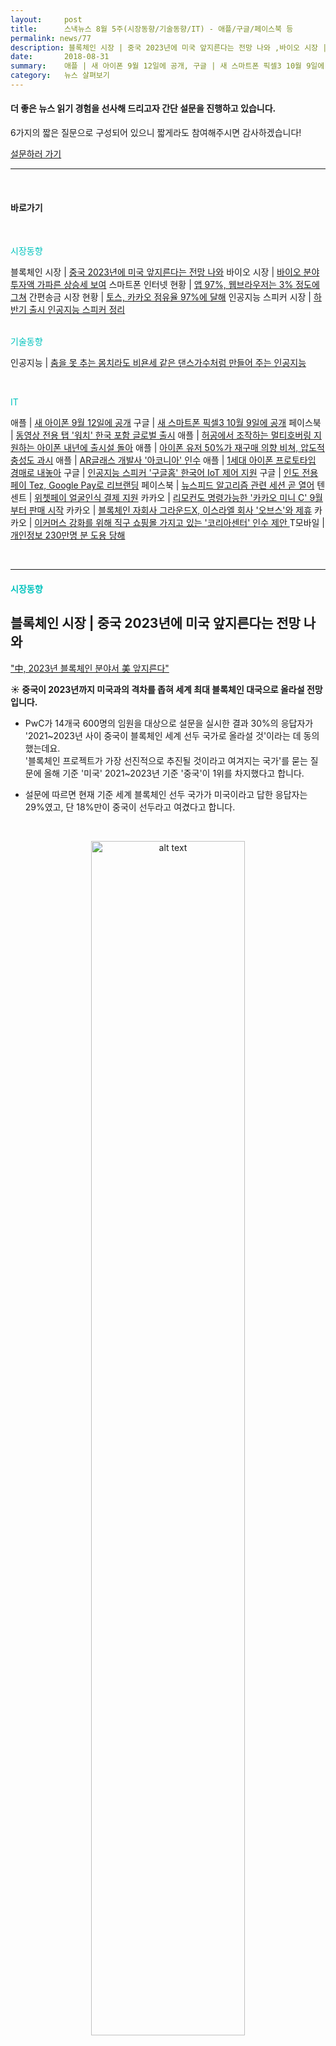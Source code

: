 ```yaml
---
layout:     post
title:      스낵뉴스 8월 5주(시장동향/기술동향/IT) - 애플/구글/페이스북 등    
permalink: news/77
description: 블록체인 시장 | 중국 2023년에 미국 앞지른다는 전망 나와 ,바이오 시장 | 바이오 분야 투자액 가파른 상승세 보여 ,스마트폰 인터넷 현황 | 앱 97%, 웹브라우저는 3% 정도에 그쳐 ,간편송금 시장 현황 | 토스, 카카오 점유율 97%에 달해 ,인공지능 | 춤을 못 추는 몸치라도 비욘세 같은 댄스가수처럼 만들어 주는 인공지능   ,애플 | 새 아이폰 9월 12일에 공개 ,구글 | 새 스마트폰 픽셀3 10월 9일에 공개 ,페이스북 | 동영상 전용 탭 '워치' 한국 포함 글로벌 출시 ,애플 | 허공에서 조작하는 멀티호버링 지원하는 아이폰 내년에 출시설 돌아 ,애플 | 아이폰 유저 50%가 재구매 의향 비쳐, 압도적 충성도 과시 ,애플 | AR글래스 개발사 '아코니아' 인수 ,애플 | 1세대 아이폰 프로토타입 경매로 내놓아 ,구글 | 인공지능 스피커 '구글홈' 한국어 IoT 제어 지원 ,구글 | 인도 전용 페이 Tez, Google Pay로 리브랜딩 ,페이스북 | 뉴스피드 알고리즘 관련 세션 곧 열어 ,텐센트 | 위쳇페이 얼굴인식 결제 지원 ,카카오 | 리모컨도 명령가능한 '카카오 미니 C' 9월부터 판매 시작 ,카카오 | 블록체인 자회사 그라운드X, 이스라엘 회사 '오브스'와 제휴 ,카카오 | 이커머스 강화를 위해 직구 쇼핑몰 가지고 있는 '코리아센터' 인수 제안  ,T모바일 | 개인정보 230만명 분 도용 당해
date:       2018-08-31
summary:    애플 | 새 아이폰 9월 12일에 공개, 구글 | 새 스마트폰 픽셀3 10월 9일에 공개?, 페이스북 | 동영상 전용 탭 '워치' 글로벌 출시
category:   뉴스 살펴보기
---
```


#### 더 좋은 뉴스 읽기 경험을 선사해 드리고자 간단 설문을 진행하고 있습니다. 
6가지의 짧은 질문으로 구성되어 있으니 짧게라도 참여해주시면 감사하겠습니다!

<a href="http://bit.ly/2KJo4HB" onclick="ga(send, event, 기사, 설문조사, 서베이);"><span>설문하러 가기</span></a>

- - -

<br>


#### 바로가기

<br>


<a href="#market"></a><span style = "color: #00c3bd">시장동향</span>

블록체인 시장 | [중국 2023년에 미국 앞지른다는 전망 나와](#blockmarket)
바이오 시장 | [바이오 분야 투자액 가파른 상승세 보여](#biomarket)
스마트폰 인터넷 현황 | [앱 97%, 웹브라우저는 3% 정도에 그쳐](#smartphone)
간편송금 시장 현황 | [토스, 카카오 점유율 97%에 달해](#send)
인공지능 스피커 시장 | [하반기 출시 인공지능 스피커 정리](#speaker)

<br>
<a href="#tech"></a><span style = "color: #00c3bd">기술동향</span>

인공지능 | [춤을 못 추는 몸치라도 비욘세 같은 댄스가수처럼 만들어 주는 인공지능](#ai) 

<br>


<a href="#it"></a><span style = "color: #00c3bd">IT</span>

애플 | [새 아이폰 9월 12일에 공개](#apple1)
구글 | [새 스마트폰 픽셀3 10월 9일에 공개](#google1)
페이스북 | [동영상 전용 탭 '워치' 한국 포함 글로벌 출시](#facebook1)
애플 | [허공에서 조작하는 멀티호버링 지원하는 아이폰 내년에 출시설 돌아](#apple2)
애플 | [아이폰 유저 50%가 재구매 의향 비쳐, 압도적 충성도 과시](#apple3)
애플 | [AR글래스 개발사 '아코니아' 인수](#apple4)
애플 | [1세대 아이폰 프로토타입 경매로 내놓아](#apple5)
구글 | [인공지능 스피커 '구글홈' 한국어 IoT 제어 지원](#apple6)
구글 | [인도 전용 페이 Tez, Google Pay로 리브랜딩](#apple7)
페이스북 | [뉴스피드 알고리즘 관련 세션 곧 열어](#facebook2)
텐센트 | [위쳇페이 얼굴인식 결제 지원](#tencent)
카카오 | [리모컨도 명령가능한 '카카오 미니 C' 9월부터 판매 시작](#kakao1)
카카오 | [블록체인 자회사 그라운드X, 이스라엘 회사 '오브스'와 제휴](#kakao2)
카카오 | [이커머스 강화를 위해 직구 쇼핑몰 가지고 있는 '코리아센터' 인수 제안 ](#kakao3)
T모바일 | [개인정보 230만명 분 도용 당해](#tmobile)

<br>

- - -



#### <a name="market"></a><span style = "color: #00c3bd">시장동향</span>

## <a name="blockmarket"></a>블록체인 시장 | 중국 2023년에 미국 앞지른다는 전망 나와    
["中, 2023년 블록체인 분야서 美 앞지른다"](http://www.zdnet.co.kr/news/news_view.asp?artice_id=20180831072534&type=det&re=zdk)

<strong> &#9728; 중국이 2023년까지 미국과의 격차를 좁혀 세계 최대 블록체인 대국으로 올라설 전망입니다.</strong>

- PwC가 14개국 600명의 임원을 대상으로 설문을 실시한 결과 30%의 응답자가 '2021~2023년 사이 중국이 블록체인 세계 선두 국가로 올라설 것'이라는 데 동의했는데요.   
'블록체인 프로젝트가 가장 선진적으로 추진될 것이라고 여겨지는 국가'를 묻는 질문에 올해 기준 '미국' 2021~2023년 기준 '중국'이 1위를 차지했다고 합니다.

- 설문에 따르면 현재 기준 세계 블록체인 선두 국가가 미국이라고 답한 응답자는 29%였고, 단 18%만이 중국이 선두라고 여겼다고 합니다.

<br>

<p align ="middle">    
 <img src="http://image.zdnet.co.kr/2018/08/31/hjyoo_qjTZUdQKewiFAk.jpg" alt="alt text" width = "70%">
</p>

<br>

- 하지만 수년 내 중국이 미국을 블록체인 산업에서 앞지를 것이란 전망이 힘을 얻고 있는데요.  
현재 선두인 미국이 향후 5년 간 블록체인 선두 국가 지위를 이어갈 것이라고 답한 응답자는 18%에 불과했습니다.

​또한 중국과 함께 블록체인 성장이 기대되는 국가는 인도, 호주 등지가 있었습니다.

- 미국 '포춘'지가 지난달 발표한 세계 500대 기업 리스트 가운데 중국 기업의 수가 120개에 이른 가운데 이중 46개가 다양한 블록체인 비즈니스에 관여하고 있는 것으로 분석되기도 했는데 비율로 따지면 3분의 1 가량이라고 하네요.

<br>

## <a name="biomarket"></a>바이오 시장 | 바이오 분야 투자액 가파른 상승세 보여   
[3년차 벤처에 700억!… 뭉칫돈 몰리는 '바이오'](http://news.hankyung.com/health/article?aid=2018082724001)

<strong> &#9728; 남다른 기술력을 가진 바이오벤처에 뭉칫돈이 몰리고 있습니다.</strong>

<br>

<p align ="middle">    
 <img src="http://img.hankyung.com/photo/201808/AA.17620001.1.jpg" alt="alt text" width = "70%">
</p>

{: refdef: style="text-align: center;"}
###### _출처 : 한국경제_
{: refdef}

<br>





- 8월 27일 한국바이오협회에 따르면 올 들어 지난 7월까지 200억원 이상 투자받은 바이오벤처는 ABL바이오(200억원)를 비롯해 줄기세포치료제 개발업체인 SCM생명과학(386억원), 유전자가위 기술을 보유한 툴젠(300억원), 감염병 예방 백신 개발사 유바이오로직스(300억원) 등 7곳이라고 합니다. 

- 벤처캐피털의 바이오 분야 전체 투자액도 가파른 증가세를 타고 있는데요. 벤처캐피털의 바이오·의료 분야 신규 투자액은 올 상반기 4139억원이었다고 하네요.   
전년 동기(1538억원)에 비해 약 2.7배 늘어나며, 연구개발비 회계처리 논란, 바이오주 주가 하락 등 바이오산업을 둘러싼 악재에도 바이오 투자가 위축되지 않고 있다는 것을 알 수 있습니다.

<strong>이승규 한국바이오협회 부회장은 “국내 바이오기업의 기술력이 성숙해진 데다 벤처투자 시장의 유동성까지 풍부해지면서 될성부른 바이오기업에 투자가 몰리고 있다”며 “해외 바이오기술까지 국내로 몰려올 정도로 바이오산업 생태계가 탄탄해지고 있다”고 말했다.</strong>

<br>

## <a name="smartphone"></a>스마트폰 인터넷 현황 | 앱 97%, 웹브라우저는 3% 정도에 그쳐    
[스마트폰 인터넷은 앱으로 쓴다..모바일 브라우저는 3%불과](http://www.edaily.co.kr/news/news_detail.asp?newsId=01800726619311912&mediaCodeNo=257&OutLnkChk=Y)

<strong> &#9728; 우리나라 사람들이 스마트폰에서 인터넷을 이용할 때 모바일 웹 브라우저보다는 모바일 앱을 이용하는 것으로 나타났습니다.</strong>

- 앱분석 업체 와이즈앱에 따르면 지난 7월 한 달 동안 안드로이드 스마트폰 사용자가 모바일 앱과 모바일 웹 브라우저에서 각각 얼마나 머무는지 조사한 결과, 한국인은 스마트폰 사용시간 중 93%는 앱에서 7%는 삼성 인터넷브라우저나 크롬 등 모바일 브라우저에서 시간을 보내는 것으로 나타났습니다.

<br>

<p align ="middle">    
 <img src="http://image.edaily.co.kr/images/photo/files/NP/S/2018/08/PS18082800281.jpg" alt="alt text" width = "70%">
</p>

<br>


<p align ="middle">    
 <img src="http://image.edaily.co.kr/images/photo/files/NP/S/2018/08/PS18082800282.jpg" alt="alt text" width = "70%">
</p>

<br>

- 10대는 앱에서 95%의 시간을 모바일 브라우저에서는 5%의 시간을 사용했습니다.   
20대는 앱에서 89%를 모바일 브라우저에서 11%를, 30대는 앱에서90%의 시간을 모바일 브라우저에서 10%의 시간을 보냈다고 하네요.

- 한편 40대는 앱에서 93%를, 50대 이상은 앱에서 세대 중에 가장 높은 96%의 시간을 보냈습니다.  
10대와 50대 이상은 스마트폰에서 앱 사용시간 비중이 다른 세대보다 휠씬 높았다고 하네요. 

- 위 조사는 와이즈앱이 지난 한 달 동안 전국 2만3000명의 안드로이드 스마트폰 사용자 표본조사로 실시됐습니다.


<br>

## <a name="send"></a>간편송금 시장 현황 | 토스, 카카오 점유율 97%에 달해    
[‘골리앗 잡는 다윗’ 토스‧카카오, 간편 송금 장악…은행권, 복잡한 서비스에 발목](http://www.ezyeconomy.com/news/articleView.html?idxno=85164)

<strong> &#9728; 간편송금 시장이 지난 2016년 본격 태동이후 1년 새 규모가 5배 이상 성장했다고 합니다.</strong>

- 금융권에 따르면 지난해 간편 송금 이용 건수는 2억3633만건이라고 하는데요.   
이는 해당 서비스가 본격화 된 2016년(5113만건) 대비 362.2% 늘어난 규모라고 합니다.   
이용금액 역시 지난해 11조9541억원으로 전년(2조4413억원) 대비 389.7% 급증했습니다.

- 올해 들어 이용량은 계속 늘어나는 추세인데요.   
지난 5월말 기준 이용건수는 1억6293만건으로, 연간으로는 3억9103만건에 이를 것으로 추정됩니다. 
이는 같은 기간 이용금액은 11조6118억원으로 지난해 전체 실적과 맞먹습니다. 

- 금융권은 올해 간편 송금 이용액이 총 27조8682억원에 이를 것으로 내다봤습니다.
현재 간편 송금 시장은 몇몇 핀테크 업체들이 주도하고 있는데요. 
간편 송금 서비스를 제공 중인 비금융 기업은 총 7곳(비바리퍼블리카‧네이버‧카카오‧NHN페이코‧쿠콘‧엘지유플러스‧핀크)입니다.

- 이중 비바리퍼블리카와 카카오페이가 지난 5월 말 금액 기준 전체(11조 6118억원)의 96.4%(11조 1931억원), 건수(1억 6293만건)는 97.0%(1억 5812만건)를 차지하고 있습니다.

- 이에 기존 은행권은 기존 모바일 뱅킹에 간편 송금 기능을 추가하거나, 별도의 서비스앱을 내놓는 등의 전략으로 시장에 뛰어들고 있는데요.  
- 하지만 결과가 시원치 않습니다. 한국은행이 발표한 ‘2017년 중 전자지급서비스 이용 현황’에 따르면 지난해 일평균 간편 송금 이용건수 68만 2500건 가운데 은행권 등 금융회사의 비중은 4.8%(3만2600건)에 불과합니다. 일평균 이용금액도 총 351억2400만원 중 4.2%(14억7140만원)에 그쳤다고 하네요.

<strong>이는 은행 앱이 후발주자라는 불리함과, 서비스 이용 주 연령대인 2~30대의 불편함에 따른 거부감 때문으로 풀이된다고 하네요.</strong>

<br>


## <a name="speaker"></a>인공지능 스피커 시장 | 하반기 출시 인공지능 스피커 정리  
[볼륨 커지는 인공지능 스피커 시장](http://biz.chosun.com/site/data/html_dir/2018/08/30/2018083000070.html?utm_source=naver&utm_medium=original&utm_campaign=biz)

<strong> &#9728; 올 하반기 국내 인공지능(AI) 스피커 시장을 차지하기 위한 업체 간 경쟁이 치열해지고 있습니다. </strong>

- 삼성전자는 연내 첫 AI 스피커를 선보일 예정이며, 세계시장 2위인 구글도 한국 상륙을 앞두고 있습니다.   
기존 국내 시장 강자인 통신 3사와 네이버·카카오는 줄줄이 신제품을 출시하며 맞불을 놓고 있는데요. 

- 디지털 광고 회사 나스미디어가 펴낸 '2018 상반기 미디어 트렌드 리포트'에 따르면 AI 국내 스피커 시장은 올해 약 300만대 규모로 작년보다 3배 이상으로 커질 전망이며 이는 미국·중국에 이은 세계 3위 규모입니다.

- 아래는 하반기 출시 ai 스피커의 특징과 형태입니다.

<br>

<p align ="middle">    
 <img src="http://image.chosun.com/sitedata/image/201808/30/2018083000070_0.jpg" alt="alt text" width = "70%">
</p>


{: refdef: style="text-align: center;"}
###### _출처 : 조선비즈_
{: refdef}


<br>


- AI 스피커 시장에 글로벌 IT 대기업들이 목을 매는 이유는 바로 음성 검색이 제2의 포털이 될 수 있기 때문인데요. 
단순히 음악 감상뿐 아니라 음성 쇼핑, 전자기기 제어 등 자사의 다양한 제품 또는 서비스를 연동시켜 자신들의 생태계 안에 이용자를 묶어둘 수 있기 때문입니다.

<strong>업계 관계자는 "AI 스피커는 집안뿐 아니라 스마트 자동차, 스마트 도시 등으로 확장 가능성이 무궁무진해 글로벌 IT 기업들의 선점 경쟁이 더욱 치열해질 것"이라고 말했습니다.</strong>


<br>


#### <a name="tech"></a><span style = "color: #00c3bd">기술동향</span>

## <a name="ai"></a>인공지능 | 춤을 못 추는 몸치라도 비욘세 같은 댄스가수처럼 만들어 주는 인공지능     
[인공지능으로 사람 몸도 바꿔치기 한다](http://www.zdnet.co.kr/news/news_view.asp?artice_id=20180828111652&type=det&re=zdk)


<strong> &#9728; 춤을 못 추는 몸치라도 비욘세 같은 멋진 댄스가수처럼 만들어 주는 인공지능 기술이 나왔습니다.</strong>

- IT매체 씨넷이 미국 캘리포니아대학 버클리캠퍼스(UC버클리) 연구진이 개발한 인공지능 시스템을 소개했습니다.

- UC버클리의 캐롤라인 챈(Caroline Chan)은 최근 ‘모든 사람이 이제 춤을 춘다(Everybody Dance Now)”라는 제목의 최근 영상을 하나 올렸습니다. 
해당 연구진은 [동일한 제목의 논문](https://arxiv.org/pdf/1808.07371.pdf)을 발표하기도 했는데요.

- 이 인공지능 기술은 실제로 춤을 못 추는 사람의 춤 동작을 분석하고 춤을 잘 추는 사람의 영상을 분석합니다.   
그 다음 춤을 못 추는 사람을 스틱 피규어 형태로 변환해 춤을 잘 추는 사람의 매끄러운 몸 동작을 목표 대상에 합성하게 보여주게 되는데요.

- 연구진들은 "우리의 프레임 워크에서는 훈련 받지 않은 아마추어 댄서들이 발레리나처럼 돌고 무술 같은 발차기를 하거나 팝 스타처럼 생생하게 춤을 추는 다양한 영상을 만들 수 있다.”라고 말했습니다.

{% include youtubeplayer.html id="PCBTZh41Ris" %} 


<br>

## <a name="facebook1"></a>페이스북 | 동영상 전용 탭 '워치' 한국 포함 글로벌 출시  
[유튜브 대항마 '페이스북 워치', 글로벌 상륙](http://view.asiae.co.kr/news/view.htm?idxno=2018083008071378479)  
[페이스북 '워치' 출시로 유튜브 견제](https://news.naver.com/main/read.nhn?mode=LSD&mid=shm&sid1=105&oid=031&aid=0000461087)  


<strong> &#9728; 페이스북이 유튜브·넷플릭스와 경쟁하기 위해 만든 동영상 스트리밍 서비스 'Facebook Watch'를 글로벌 시장에 출시했습니다.</strong>

<br>

<p align ="middle">    
 <img src="https://neilpatel.com/wp-content/uploads/2017/09/facebook-watch-app.jpg" alt="alt text" width = "70%">
</p>

<br>


- 페이스북은 지난해 8월 미국에서 먼저 출시했던 '페이스북 워치' 서비스를 전 세계로 확대한다고 밝혔는데요. 

- 페이스북 워치는 TV 방송이나 실시간 라이브 영상 등을 시청할 수 있는 플랫폼입니다.   
페이스북은 드라마나 리얼리티TV, 버라이어티 프로그램, 스포츠 생중계부터 SNS 전용 뉴스쇼까지 다양한 장르의 VOD 서비스를 제공해왔습니다.   

페이스북 워치는 콘텐츠 제작자나 프로그램을 팔로우하면 개인화된 동영상 피드 형태로 제공하며 시청하던 동영상을 저장해뒀다가 나중에 시청할 수 있습니다.

- 페이스북에 따르면 매달 5000만명 넘는 이용자가 페이스북 워치에서 1분 이상 동영상을 시청한 것으로 집계됐는데요. 
페이스북 워치에서 동영상을 시청한 시간은 올 초 대비 14배나 늘어났다고 하네요.

- 또한 콘텐츠 제작자들은 광고를 노출시켜 광고 수익의 55%를 수익으로 가져갈 수 있으며 나머지 45%는 페이스북이 갖는 구조라고 합니다.  
콘텐츠 제작자가 동영상에 직접 광고를 넣을 수 있는 '애드 브레이크 서비스'는 영국, 호주, 뉴질랜드 등에서 우선 제공되며 향후 아시아 전역과 유럽 등 20개 국으로 확대할 예정이라고 하네요. 

- 현재 페이스북 워치는 iOS와 안드로이드용 앱에서 이용할 수 있다. 이밖에도 애플TV나 삼성 스마트TV, 아마존 파이어TV, 안드로이드 TV, 엑스박스 원, 오큘러스 TV에서도 시청할 수 있다고 하네요.

한국의 경우 이번 출시로 CJ ENM의 M2, 스튜디오 룰루랄라, SBS 모비딕, 네이버 계열사 플레이리스트, 크리에이터 양수빈 콘텐츠 등을 watch에서 볼 수 있다고 하네요.

<br>

#### <a name="it"></a><span style = "color: #00c3bd">IT</span>

## <a name="apple1"></a>애플 | 새 아이폰 9월 12일에 공개
[애플 아이폰 9월 12일 공개...中 화웨이 잡고 2위 회복할까](http://www.sedaily.com/NewsView/1S3KO7F01Z)

<br>

<p align ="middle">    
 <img src="http://newsimg.sedaily.com/2018/08/31/1S3KO7F01Z_1.jpg" alt="alt text" width = "70%">
</p>

<br>



<strong> &#9728; 애플의 아이폰 신제품이 9월 12일 모습을 드러냅니다.</strong>

- 애플은 30일(현지시간) 미국 미디어를 대상으로 9월 12일 오전 10시 미국 캘리포니아주 쿠퍼티노시 애플파크 캠퍼스 스티브 잡스 극장에서 연례 이벤트 초청장을 발송했습니다. 
초청장엔 애플파크의 우주선 모양의 건축물을 상징하는 듯한 골드 색상 원 아래 ‘Gather round(모여라)’ 문구가 쓰여 있네요.ㅎㅎ 

- 애플은 이번 행사에서 아이폰 3종과 아이패드 프로, 애플워치4, 맥북에어 등 다양한 신제품을 공개할 것으로 알려졌습니다.

- 이 중 가장 관심을 모으는 제품은 단연 아이폰인데요.   
외신들은 유기발광다이오드(OLED)를 적용한 6.5인치, 5.8인치 아이폰은 ‘아이폰XS’ 이름으로 출시되며 액정표시장치(LCD)를 사용한 6.1인치 아이폰까지 3종이 나올 것으로 예상하고 있습니다.  

- 미국 IT전문 매체 9to5mac은 골드 색상 아이폰의 사진을 공개하며 “5.8인치·6.5인치 OLED 아이폰은 골드 색상을 포함할 것”이라고 밝혔습니다. 

<br>

<p align ="middle">    
 <img src="https://i2.wp.com/9to5mac.com/wp-content/uploads/sites/6/2018/08/IPHONE-XS.jpg?resize=2500%2C0&quality=82&strip=all&ssl=1
" alt="alt text" width = "70%">
</p>

<br>


이에 올해 화웨이의 공격적인 점유율 확대에 밀려 올해 2·4분기 스마트폰 점유율이 한 단계 떨어졌지만 신제품 판매가 본격화되는 4·4분기엔 매출과 판매량 모두 개선될 것이라는 전망도 나오고 있는데요.   
다만 미·중 무역전쟁이 지속되고 있어 스마트폰 최대 시장 중 한 곳인 중국에서의 판매 성적은 미지수라고 하네요. 

<br>

## <a name="google1"></a>구글 | 새 스마트폰 픽셀3 10월 9일에 공개?
[구글 픽셀3, 10월 9일 공개](http://www.zdnet.co.kr/news/news_view.asp?artice_id=20180828073141&type=det&re=zdk)

<strong> &#9728; 구글이 오는 10월 9일 미국 뉴욕에서 '픽셀3'와 '픽셀3 XL' 스마트폰을 정식으로 선보일 것이란 루머가 나왔습니다. </strong>

- 블룸버그에 따르면 구글은 10월 9일 미국 뉴욕 행사에서 신형 픽셀 폰을 공개할 계획이라고 합니다.   
이는 과거 픽셀 제품을 선보인 시기와 대략 비슷한 시점인데요.   
구글은 2017년 10월 4일 픽셀2 및 픽셀2 XL 기기를 내놨고 2016년 10월 4일에도 첫 픽셀 폰을 공개한 바 있습니다.

- 미국 씨넷에 따르면 앞서 루머를 통해 알려진 픽셀3 및 픽셀3 XL 기기는 옥타코어 퀄컴 CPU(스냅드래곤 845로 추정) / 아드레노 630 GPU ▲2960x1440 화소 디스플레이/ USB-C 단자로 연결되는 유선 이어폰(구글 픽셀버드)/ 안드로이드 파이/ 4GB 램 / 무선충전 /검정색과 흰색 등 최소 2색상으로 출시 등이 있습니다.

- 또한 픽셀3 시리즈에 탑재될 안드로이드 파이의 주요 변화로는 
향상된 성능을 통한 구동 속도와 전력효율 개선으로 연장된 배터리 수명,
노치 디자인 디스플레이 지원이 꼽히고 있는데요.
​
- 미국 씨넷은 유출된 픽셀3 XL 단말용 케이스 사진을 근거로 이 기기가 전면부 카메라를 2대 탑재할 가능성이 있고, 스피커가 기기 전면 하단 베젤에, 그리고 지문인식센서가 기기 후면의 카메라 아래쪽에 자리잡은 걸로 보인다고 지적했습니다. 

<br>


## <a name="apple2"></a>애플 | 허공에서 조작하는 멀티호버링 지원하는 아이폰 내년에 출시설 돌아
[ 애플 '허공에서 손짓 조작' 내년 아이폰 적용](http://www.etnews.com/20180824000174)


<strong> &#9728; 애플이 화면으로부터 떨어진 비접촉 상태에서 손가락 입력이 가능한 '멀티 호버링' 기술을 준비하고 있다고 합니다.</strong>

- 26일 업계에 따르면 애플은 2019년 아이폰 적용을 목표로 부품업계와 멀티 호버링 상용화를 추진하고 있는 것으로 전해졌습니다.   
50㎜ 떨어진 비접촉 상태에서 3개 이상 손가락을 인식하는 것이 목표라고 하네요.

- 멀티호버링은 스마트폰 화면과 손가락이 떨어진 상태에서도 실제 터치하듯 손가락 입력이 가능하고, 멀티터치의 확대·축소와 같은 손가락 동작(제스처)으로 특정한 명령이 실행되는 기술입니다. 

- 이 기술은 정전 용량 기술을 토대로 하는데요.   
정전 용량 방식은 손가락이 닿을 때 발생하는 전류 변화를 인식해서 작동하는 원리이며 현재 스마트폰 터치에 대부분 쓰이는 기술입니다.

- 하지만 그동안 호버링 높이에 한계가 있었고(기존 30㎜ 한계), 오작동(고스트 터치) 발생으로 실제 상용화를 위한 구현은 어려웠습니다.

<br>

{% include youtubeplayer.html id="iQml1YANjSc" %} 


{: refdef: style="text-align: center;"}
###### _프랑스 포게일사가 선보인 멀티 호버링 시연 동영상._
{: refdef}


- 애플이 기술 한계를 극복하고 멀티 호버링 기술을 도입하려는 건 새로운 사용자경험(UX)을 제공하기 위한 것으로 풀이됩니다. 
이 기술이 실현되면 스마트폰의 UI가 크게 달라질 것 같네요.

- 사실 호버링 기술은 국내에서 선보인 적이 있습니다.   
삼성전자 스마트폰 갤럭시노트용 펜에 호버링이 구현됐었는데요. 
노트 펜은 화면에 닿지 않은 비접촉 상태에서도 명령어가 실행됩니다. 그러나 펜에 적용 된 것인데다가 싱글 터치 방식이라니 제스처 구현이 어렵습니다. 

- 아이폰으로 휴대폰 인터페이스를 뒤바꾼 애플이 또다시 스마트폰 업계의 판도를 바꿔 놓을 지 내년에 기대하셔도 좋을 것 같습니다. 

<br>

## <a name="apple3"></a>애플 | 아이폰 유저 50%가 재구매 의향 비쳐, 압도적 충성도 과시
[ 아이폰 '압도적 충성도'…50% "차기 아이폰 산다"](http://view.asiae.co.kr/news/view.htm?idxno=2018083007512092543)


<strong> &#9728; 현재 아이폰 이용자 절반 가량이 내년에 아이폰을 업그레이드 할 계획이라고 밝혔습니다.</strong>

- 애플전문매체 애플인사이더는 "현재 아이폰 사용자의 48%가 내년에 차기 아이폰으로 업그레이드 할 것이라고 응답했다"고 루프벤처스가 실시한 설문조사 결과를 인용해 보도했습니다. 

사실 차기 아이폰으로 교체하겠다는 응답이 40%를 넘은 것은 이례적인 일인데요.   
2016년 7월 조사에서 이 비율은 15%였고, 2017년 6월에도 25%로 올랐다가 9월에는 23%로 다시 떨어졌습니다.   
그러다 1년만에 48%를 기록한 것입니다.

<br>

<p align ="middle">    
 <img src="http://cphoto.asiae.co.kr/listimglink/6/2018083007452657189_1535582727.jpg" alt="alt text" width = "70%">
</p>

<br>



- 아이폰 구입을 계획 중인 응답자의 42%는 "2018년형 아이폰을 구매할 것"이라고 말했습니다.   
18%는 "아이폰X을 고려하고 있다"고 했고 현재 안드로이드 스마트폰을 이용 중인 19%의 사용자도 "내년에 아이폰으로 갈아탈 것"이라고 답했습니다.

- 시장조사기관 GBH 인사이트(Insights)는 "내달 출시되는 차기 아이폰의 수요가 매우 높을 것"이라면서 "향후 12개월에서 18개월까지 최대 3억5000만대의 아이폰이 업그레이드될 가능성이 있다"고 전했습니다. 

- 애플은 다음달 3종의 신형 아이폰을 출시합니다.  
블룸버그는 "3종의 아이폰은 2014년 아이폰6나 지난해 아이폰 X만큼 완전히 새로운 디자인이 아니라 아이폰X의 틀을 유지하면서 다양한 디자인과 가격대로 소비자들에게 더 넓은 선택의 폭을 제공하게 될 것"이라고 전했습니다. 

- 포천은 "기존 아이폰을 대화면으로 업그레이드해 신규 사용자를 대거 끌어들인 '슈퍼 사이클'을 만든 마지막 시기는 아이폰 6플러스였다"며 "애플은 6.5인치 아이폰X 플러스와 저가형 6.1인치 아이폰이 이런 사이클을 만들어 내기를 기대하는 것 같다"고 말했습니다.


<br>

## <a name="apple4"></a>애플 | AR글래스 개발사 '아코니아' 인수
[ 애플, AR글래스 개발 스타트업 인수](https://news.naver.com/main/read.nhn?mode=LSD&mid=shm&sid1=105&oid=031&aid=0000461124)


<strong> &#9728; 애플이 최근 증강현실 글래스용 렌즈 개발사를 인수하고 스마트글래스 제작에 속도를 내고 있습니다. </strong>

- 애플인사이더 등의 주요외신들에 따르면 애플은 미국 콜로라도 소재 AR글래스용 렌즈 개발사 아코니아 홀로그래픽스를 매입했습니다. 

- 아코니아는 지난 2012년에 설립된 회사로 당초 홀로그래픽 기반 데이터 스토리지 솔루션 개발을 추진했으나 중간에 AR글래스용 디스플레이 제작사로 사업을 전환했습니다. 
아코니아는 홀로미러라는 주력제품을 공급하고 있으며 이 디스플레이는 스마트글래스에서 풀컬러와 넓은 시야각, 뛰어난 해상도를 구현하고 있습니다.   

- 또한 홀로그래픽 시스템과 소재를 이용한 200개 특허를 보유하고 있다고 하네요. 

- 애플은 이번 인수로 애플글래스 개발에 속도를 낼 수 있을 것으로 예상되는데요. 
애플은 증강현실 기반 애플글래스를 개발하고 있기 때문에 이를 수년내 출시해 회사성장을 촉진할 것으로 보입니다. 

- 뱅크오브아메리카 메릴린치는 애플이 증강현실을 성장동력으로 활용해 80억달러의 매출을 추가로 올릴 것으로 내다보기도 했습니다. 
뱅크오브아메리카의 암시 모한 애널리스트는 10억명이 넘는 애플 기기 사용자들이 AR앱을 구동할 수 있는 기기를 갖추고 있어 개발자들에게 매우 매력적인 시장이라고 말했습니다.

<br>

## <a name="apple5"></a>애플 | 1세대 아이폰 프로토타입 경매로 내놓아
[ 1세대 아이폰 프로토타입, 경매 나왔다](https://news.naver.com/main/read.nhn?mode=LSD&mid=shm&sid1=105&oid=092&aid=0002144931)


<strong> &#9728; 아이폰 공식 출시 전 애플 내부에서 테스트했던 프로토타입이 경매 시장에 나왔습니다.</strong>

- IT매체 비즈니스인사이더는 스티브잡스가 2007년 아이폰을 세상에 내놓기 전, 애플 내부에서 테스트했던 1세대 프로토타입이 경매 시장에 나왔다고 보도했습니다.

<br>

<p align ="middle">    
 <img src="https://imgnews.pstatic.net/image/092/2018/08/30/0002144931_001_20180830095932527.jpg?type=w647" alt="alt text" width = "70%">
</p>

<br>



- 해당 기기는 아이폰이 출시되기 전인 2006년 애플 내부에서 테스트했던 프로토타입이라고 합니다.  
기기에는 데스크톱 운영체제 애플 OS X 뿐 아니라 테스트 및 개발 도구 접근을 위한 애플의 내부 운영체제 어스바운드(Earthbound)가 탑재돼 있다고 하네요.

- 또한 이 제품은 수작업으로 제작됐고, 주문 제작한 내부 하드웨어를 가지고 있어 출시된 아이폰보다 무거운 것으로 알려져 있습니다.

<br>

<p align ="middle">    
 <img src="https://imgnews.pstatic.net/image/092/2018/08/30/0002144931_003_20180830095932557.jpg?type=w647" alt="alt text" width = "70%">
</p>

<br>



- 현재까지 이베이 온라인 경매에는 112건이 응찰됐습니다. 현재 최고 응찰가는 3만 달러를 넘고 있는 상황이라고 하네요!

<br>

## <a name="google2"></a>구글 | 인공지능 스피커 '구글홈' 한국어 IoT 제어 지원
['구글홈' 곧 상륙하나 … 한국어 IoT제어 지원](http://www.dt.co.kr/contents.html?article_no=2018082702101631037001&ref=naver)



<strong> &#9728; 구글이 안드로이드 스마트폰에서 한국어를 이용한 사물인터넷(IoT) 기기 제어 서비스를 개시했습니다.</strong>

- 구글의 안드로이드 AI 비서 '구글 어시스턴트'는 최근 업데이트를 통해 '홈 컨트롤' 기능을 활성화했습니다.   
이 기능을 이용하면 인터넷과 연결된 각종 가전제품을 우리말로 제어할 수 있다고 하네요. 
 
- 이번 서비스 개시는 구글 홈의 한국 상륙 준비로 보이는데요.   

- 구글 홈의 한국어 인식능력과 구글의 국내 소비자에 대한 이해력이 국내 시장진출의 관건이 될 것으로 보입니다.   
국내 특화 콘텐츠를 제공하기 위해 다양한 제휴처를 확보하는 것도 중요한데. 현재 LG전자의 TV와 연동해 "10번 틀어줘", "볼륨 높여줘" 등 음성 제어도 가능하다고 하네요.   
그밖에 조명과 엔터테인먼트, 전자제품, 온·습도 제어 등 30여종이 구글 어시스턴트를 통해 한국어 제어 기능을 지원한다고 합니다.

<br>



## <a name="facebook2"></a>페이스북 | 뉴스피드 알고리즘 관련 세션 곧 열어
[ 페이스북, 뉴스피드 알고리즘 공개할까](http://moneys.mt.co.kr/news/mwView.php?no=2018082717358084588)


<strong> &#9728; 페이스북이 뉴스피드 알고리즘과 허위정보 근절을 위한 대응 방안을 공개합니다.</strong>

- IT업계에 따르면 페이스북은 페이스북코리아를 통해 다음달 중 '페이스북 뉴스피드 무결성 세션'을 진행한다고 합니다.

- 현재 페이스북코리아는 본사 차원의 정책과 달리 한국 실정법을 우선한다는 원칙을 고수하고 있는데요.   
모니터링 및 신고 접수를 통해 유해 콘텐츠로 판단될 경우 24시간내 삭제하는 규정을 준수하지만 사실상 100%의 차단은 어려운 현실입니다. 

- 또한 가짜뉴스에 대한 뉴스피드 알고리즘 문제도 급부상하며 뉴스피드에 노출되는 뉴스 가운데 사실이 확인되지 않은 콘텐츠가 많다는 지적도 뒤따르고 있는 상황입니다. 

- 페이스북코리아 관계자는 "이번 세션은 뉴스피드 알고리즘에 대한 이해를 높이는데 의의가 있다"며 "가짜뉴스를 막고 양질의 정보를 나누며 안전한 소통공간을 제시하기 위해 페이스북이 하고 있는 정책을 설명할 것"이라고 말했습니다. 

<br>

## <a name="tencent"></a>텐센트 | 위쳇페이 얼굴인식 결제 지원
[ 中 텐센트 "위쳇페이, 얼굴인식 결제 가능"](http://www.zdnet.co.kr/news/news_view.asp?artice_id=20180829081553&type=det&re=zdk)


<strong> &#9728; 중국에서 스마트폰 얼굴인식 결제 서비스가 확대되고 있다고 합니다.</strong>

- 텐센트가 자사 모바일 결제 서비스 위챗페이(WeChat Pay)에서 '얼굴인식 지불' 결제를 할 수 있다고 밝혔는데요.   
위챗페이는 알리페이와 함께 중국 대표 결제 서비스인 만큼 파급 효과도 클 것으로 전망됩니다.

- 첫 적용 모델은 스마트폰 브랜드 오포(OPPO)의 베젤리스 신제품 '파인드 X(Find X)'라고 하네요.  
안드로이드 스마트폰 사용자는 위챗 6.7.2버전을 업그레이드해서 이 기능을 사용할 수 있다고 합니다.

- 위챗페이의 얼굴인식 지불은 애플 아이폰의 '페이스ID'에 적용되는 3D SL(Structured Light) 방식 얼굴인식 기술을 채택했습니다.

<br>

<p align ="middle">    
 <img src="http://image.zdnet.co.kr/2018/08/29/hjyoo_uCebCs3vm7zERp.jpg" alt="alt text" width = "70%">
</p>

<br>



- 향후 위챗페이의 얼굴인식 지불 적용 스마트폰 기종은 더욱 늘어날 전망인데요.   
위챗페이 측은 향후 모든 안드로이드 스마트폰 제조사 제품에서 얼굴인식 결제가 가능하도록 할 계획이라고 밝혔습니다.

<br>

## <a name="kakao1"></a>카카오 | 리모컨도 명령가능한 '카카오 미니 C' 9월부터 판매 시작
[ 카카오, 리모컨 명령 가능한 '카카오 미니C' 9월부터 판매](http://biz.chosun.com/site/data/html_dir/2018/08/27/2018082700922.html)


<strong> &#9728; 카카오가 인공지능 스피커 ‘카카오 미니’의 기능을 개선한 ‘카카오 미니C’를 9월 10일부터 판매한다고 밝혔습니다.

<br>

<p align ="middle">    
 <img src="http://image.chosun.com/sitedata/image/201808/27/2018082700912_0.jpg" alt="alt text" width = "70%">
</p>

<br>



- 카카오 미니C는 음성 명령으로 카카오톡 메시지를 보내거나 음악 감상, 날씨, 뉴스 등 서비스 이용이 가능합니다.   
예를 들어 "헤이카카오, 음악 틀어줘"라고 하면 음악이 재생되는 식이죠.

- 카카오 미니C는 충전식 배터리 ‘포터블팩’과 먼 곳에서도 음성 명령이 가능한 리모컨 ‘보이스 리모트’를 지원하는 것이 특징인데요.   
기존 2종이었던 카카오프렌즈 스페셜 피규어도 총 7종(라이언, 어피치 리본 라이언, 후드 라이언, 네오, 프로도, 무지·콘)으로 확대했다고 하네요^^.

- 포터블팩과 함께 사용할 경우 무선으로 최대 5시간 음악 연속 재생이 가능하며 약 10시간 대기 사용이 가능합니다. 
충전이 필요하면 전면 LED로 현재 상태를 알려주며 보이스 리모트에 있는 호출 버튼을 누르면 멀리서도 음성 명령이 가능합니다. 

- 보이스 리모트를 잃어버려도 카카오 미니C에게 "헤이카카오, 내 리모컨 찾아줘"라고 하면 보이스 리모트에서 알림음이 울려 쉽게 찾을 수 있다고 하네요.

- 구매는 9월 10일부터 카카오프렌즈샵이나 카카오톡 선물하기·지마켓에서 가능합니다. 
정식 판매 기념으로 6만9000원에 판매되며  프로모션 기간이 끝나면 11만9000원으로 판매될 예정이라고 하네요! 


<br>

## <a name="kakao2"></a>카카오 | 블록체인 자회사 그라운드X, 이스라엘 회사 '오브스'와 제휴
[ 카카오 그라운드X, 이스라엘 블록체인 ’오브스(Orbs)와 제휴](http://www.edaily.co.kr/news/news_detail.asp?newsId=02870006619312240&mediaCodeNo=257&OutLnkChk=Y)



<strong> &#9728; 카카오(의 블록체인 기술 계열회사 그라운드X가 최근 이스라엘의 하이브리드 블록체인 전문기업 ‘오브스(Orbs)’와 전략적 업무협약(MOU)를 체결했습니다.</strong>

- 오브스는 지난해 11월 이스라엘에 설립된 블록체인 전문기업으로 자체 개발한 블록체인 플랫폼을 선보였으며, 계열회사인 ‘헥사랩스(Hexa Labs)’를 통해 블록체인 기술을 적용하고자 하는 기업에 관련 기술을 지원하는 사업을 하고 있는데요.

- 이번 MOU 체결로 양사는 블록체인 플랫폼에 대한 코드 개발/ 보안 검수 등 기술 협력을 진행하게 되며, 양사가 개최하는 해커톤 행사에 기술 파트너로 참여/ 사업 개발 지원 및 협력/공동 리서치 논문 발간 등에 대한 협력을 이어나갈 계획이라고 하네요.  

- 그라운드X의 한재선 대표는 “이번 오브스와의 MOU는 그라운드X가 구축하는 Blockchain Tech Alliance의 일환으로 진행됐다”,   
“완성도 높은 블록체인 플랫폼 개발과 건강한 블록체인 생태계 구축을 위해 국내외 뛰어난 블록체인 기술 기업 및 기관들과 협력해나갈 예정이다.”이라고 밝혔습니다.  

- 또한 오브스의 Uriel Peled 공동 창업자는 “혁신적인 블록체인 기술 개발을 위한 본 파트너십을 통해, 두 회사의 플랫폼의 모두 상당한 기술적 진화와 함께 실질적 비즈니스를 위한 Dapp 개발 환경을 발전 시킬 것이다”,   
"오브스 역시 첫 글로벌 사무소를 한국에 열게 되었으며, 한국의 블록체인 산업 발전에 일조할 수 있게되어 기쁘다”고 소감을 밝혔습니다.


<br>

## <a name="kakao3"></a>카카오 | 이커머스 강화를 위해 직구 쇼핑몰 가지고 있는 '코리아센터' 인수 제안 
[ 카카오, 해외직구 쇼핑몰 '코리아센터' 인수 타진중](http://news1.kr/articles/?3410868)
[ 카카오, 커머스 분할해 '코리아센터' 합병 제안](http://www.edaily.co.kr/news/news_detail.asp?newsId=03598166619312240&mediaCodeNo=257&OutLnkChk=Y)


<strong> &#9728; 카카오가 직구배송, 쇼핑몰솔루션, 팟캐스트 자회사를 둔 ‘코리아센터’에 관심을 보이고 있습니다. 자사 커머스 사업을 분할해 코리아센터와 합병한다는 안을 코리아센터 측에 제시했다고 하네요. </strong>

- 코리아센터는 국내 선두 직구배송대행 사이트 ‘몰테일’과 인터넷쇼핑몰 솔루션 ‘메이크샵’, 국내 팟캐스트 1위 ‘팟빵’을 자회사로 두고 있는 회사입니다.   
올해 6월에는 에누리닷컴을 운영하는 써머스플랫폼도 인수한 바 있습니다.   

- 올 1월 수인베스트먼트에서 260억원을 투자받은 코리아센터는 국내 최대 직구업체로 꼽힙니다. 
몰테일로 대행하는 해외직구는 연간 1000만건이 넘으며 쇼핑몰 제작플랫폼 '메이크샵'으로 구축해준 쇼핑몰 사이트는 50만개가 넘습니다.

- 업계에 따르면 카카오는 코리아센터에 인수 의사를 타진했다고 합니다.   
코리아센터 관계자는 “카카오로부터 제의가 들어온 게 맞다”며 “가볍지 않게 검토를 하고 있다”고 말했으며,   
구체적인 안에 대해서는 “카카오 커머스 부문을 분할해 코리아센터와 합병한다는 안”이라며 “지분 등에 대해서는 정해진 게 없다”고 전했습니다.  

- 이에 업계에서는 카카오의 코리아센터 인수에 대해 촉각을 세우고 있는데요.   
코리아센터가 인터넷 쇼핑몰에 특화됐고, 몰테일이라는 매출처도 확실하기 때문입니다.   
플랫폼 커머스화를 서두르고 있는 카카오 입장에서는 매력적일 수 있겠네요. 

업계 관계자는 “카카오 입장에서는 쇼핑몰 등 커머스에 익숙한 인재를 확보할 수 있다는 점에서 이점”이라고 전했습니다. 

<br>

## <a name="tmobile"></a>T모바일 | 개인정보 230만명 분 도용 당해
[ [국제]美 T모바일, 230만명 '고객 개인 정보' 털렸다](http://www.etnews.com/20180826000019)



<strong> &#9729; 미국 3위 이동통신 서비스 사업자 T모바일의 230만 가입자 개인정보가 유출되는 사고가 발생했습니다.</strong>

- 미국 IT 전문매체 GSM아레나 등 외신에 따르면 T모바일은 홈페이지를 통해 가입자 개인정보가 유출된 사실을 공지했습니다. 

- T모바일은 “20일 사이버 보안팀이 고객 정보가 유출된 사실을 인지, 당국에 즉시 보고했다”면서 “이 같은 사고가 발생한 것에 대해 진심으로 사과드린다”고 밝혔습니다.  
현재 T모바일 전체 가입자 7700만명 중 3%에 달하는 230만명 고객의 개인정보가 유출된 것으로 알려졌는데요.

- T모바일측 은 가입자 개인정보 중 이름/전화번호/이메일 주소/계좌번호 등이 유출됐다고 시인했지만 신용카드 정보는 유출되지 않았기 때문에 금융 사고는 발생하지 않을 것이라고 안내했습니다.

- 외신은 “고객 개인정보 유출 사고는 매우 심각한 문제”라면서 “금융정보가 유출되지 않았다 하더라도 가입자 이름, 전화번호, 이메일 등은 언제든지 해커 위험에 노출될 수 있는 민감한 정보”라고 지적했네요.

<br>










